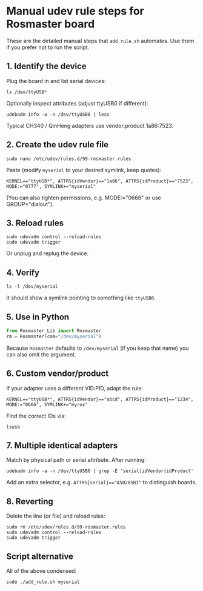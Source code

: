 # Manual udev rule steps for Rosmaster board

These are the detailed manual steps that `add_rule.sh` automates. Use them if you prefer not to run the script.

## 1. Identify the device
Plug the board in and list serial devices:
```
ls /dev/ttyUSB*
```
Optionally inspect attributes (adjust ttyUSB0 if different):
```
udebadm info -a -n /dev/ttyUSB0 | less
```

Typical CH340 / QinHeng adapters use vendor:product 1a86:7523.

## 2. Create the udev rule file
```
sudo nano /etc/udev/rules.d/99-rosmaster.rules
```
Paste (modify `myserial` to your desired symlink, keep quotes):
```
KERNEL=="ttyUSB*", ATTRS{idVendor}=="1a86", ATTRS{idProduct}=="7523", MODE:="0777", SYMLINK+="myserial"
```
(You can also tighten permissions, e.g. MODE:="0666" or use GROUP="dialout").

## 3. Reload rules
```
sudo udevadm control --reload-rules
sudo udevadm trigger
```
Or unplug and replug the device.

## 4. Verify
```
ls -l /dev/myserial
```
It should show a symlink pointing to something like `ttyUSB0`.

## 5. Use in Python
```python
from Rosmaster_Lib import Rosmaster
rm = Rosmaster(com="/dev/myserial")
```
Because `Rosmaster` defaults to `/dev/myserial` (if you keep that name) you can also omit the argument.

## 6. Custom vendor/product
If your adapter uses a different VID:PID, adapt the rule:
```
KERNEL=="ttyUSB*", ATTRS{idVendor}=="abcd", ATTRS{idProduct}=="1234", MODE:="0666", SYMLINK+="myros"
```
Find the correct IDs via:
```
lsusb
```

## 7. Multiple identical adapters
Match by physical path or serial attribute. After running:
```
udebadm info -a -n /dev/ttyUSB0 | grep -E 'serial|idVendor|idProduct'
```
Add an extra selector, e.g. `ATTRS{serial}=="A50285BI"` to distinguish boards.

## 8. Reverting
Delete the line (or file) and reload rules:
```
sudo rm /etc/udev/rules.d/99-rosmaster.rules
sudo udevadm control --reload-rules
sudo udevadm trigger
```

## Script alternative
All of the above condensed:
```
sudo ./add_rule.sh myserial
```
